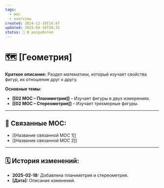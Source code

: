 ```yaml
---
tags:
  - moc
  - overview
created: 2024-12-18T14:47
updated: 2025-04-16T20:35
status: 🚧 В разработке
---
```


# 🗺️ **[Геометрия]**

**Краткое описание:**  Раздел математики, который изучает свойства фигур, их отношение друг к другу.

**Основные темы:**

- **[[02 МОС – Планиметрия]]** – Изучает фигуры в двух измерениях.
- **[[02 МОС – Стереометрия]]** – Изучает трехмерные фигуры.

---

## 🔗 **Связанные MOC:**

- [[Название связанной MOC 1]]
- [[Название связанной MOC 2]]

- - -
## 🗓️ **История изменений:**

- **2025-02-18:**  Добавлена планиметрия и стереометрия.
- **[Дата]:**  Описание изменений.